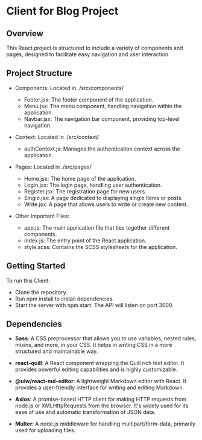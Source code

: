 # Client for Blog Project

## Overview

This React project is structured to include a variety of components and pages, designed to facilitate easy navigation and user interaction.

## Project Structure

- Components: Located in ./src/components/
  - Footer.jsx: The footer component of the application.
  - Menu.jsx: The menu component, handling navigation within the application.
  - Navbar.jsx: The navigation bar component, providing top-level navigation.

- Context: Located in ./src/context/
  - authContext.js: Manages the authentication context across the application.

- Pages: Located in ./src/pages/
  - Home.jsx: The home page of the application.
  - Login.jsx: The login page, handling user authentication.
  - Register.jsx: The registration page for new users.
  - Single.jsx: A page dedicated to displaying single items or posts.
  - Write.jsx: A page that allows users to write or create new content.

- Other Important Files:
  - app.js: The main application file that ties together different components.
  - index.js: The entry point of the React application.
  - style.scss: Contains the SCSS stylesheets for the application.

## Getting Started

To run this Client:

- Clone the repository.
- Run npm install to install dependencies.
- Start the server with npm start. The API will listen on port 3000.

## Dependencies

- **Sass**: A CSS preprocessor that allows you to use variables, nested rules, mixins, and more, in your CSS. It helps in writing CSS in a more structured and maintainable way.

- **react-quill**: A React component wrapping the Quill rich text editor. It provides powerful editing capabilities and is highly customizable.

- **@uiw/react-md-editor**: A lightweight Markdown editor with React. It provides a user-friendly interface for writing and editing Markdown.

- **Axios**: A promise-based HTTP client for making HTTP requests from node.js or XMLHttpRequests from the browser. It's widely used for its ease of use and automatic transformation of JSON data.

- **Multer**: A node.js middleware for handling multipart/form-data, primarily used for uploading files.
